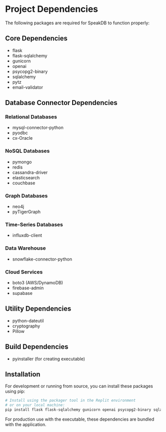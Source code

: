 # Project Dependencies

The following packages are required for SpeakDB to function properly:

## Core Dependencies
- flask
- flask-sqlalchemy
- gunicorn
- openai
- psycopg2-binary
- sqlalchemy
- pytz
- email-validator

## Database Connector Dependencies

### Relational Databases
- mysql-connector-python
- pyodbc
- cx-Oracle

### NoSQL Databases
- pymongo
- redis
- cassandra-driver
- elasticsearch
- couchbase

### Graph Databases
- neo4j
- pyTigerGraph

### Time-Series Databases
- influxdb-client

### Data Warehouse
- snowflake-connector-python

### Cloud Services
- boto3 (AWS/DynamoDB)
- firebase-admin
- supabase

## Utility Dependencies
- python-dateutil
- cryptography
- Pillow

## Build Dependencies
- pyinstaller (for creating executable)

## Installation

For development or running from source, you can install these packages using pip:

```bash
# Install using the packager tool in the Replit environment
# or on your local machine:
pip install flask flask-sqlalchemy gunicorn openai psycopg2-binary sqlalchemy pytz email-validator
```

For production use with the executable, these dependencies are bundled with the application.